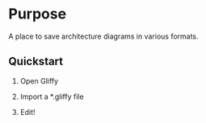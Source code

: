 # Purpose

A place to save architecture diagrams in various formats.

## Quickstart

1. Open Gliffy

1. Import a *.gliffy file

1. Edit!



